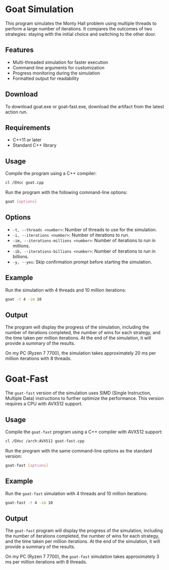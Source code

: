 # Goat Simulation

This program simulates the Monty Hall problem using multiple threads to perform a large number of iterations. It compares the outcomes of two strategies: staying with the initial choice and switching to the other door.

## Features

- Multi-threaded simulation for faster execution
- Command-line arguments for customization
- Progress monitoring during the simulation
- Formatted output for readability

## Download

To download goat.exe or goat-fast.exe, download the artifact from the latest action run.

## Requirements

- C++11 or later
- Standard C++ library

## Usage

Compile the program using a C++ compiler:

```sh
cl /EHsc goat.cpp
```

Run the program with the following command-line options:

```sh
goat [options]
```

## Options

- `-t, --threads <number>`: Number of threads to use for the simulation.
- `-i, --iterations <number>`: Number of iterations to run.
- `-im, --iterations-millions <number>`: Number of iterations to run in millions.
- `-ib, --iterations-billions <number>`: Number of iterations to run in billions.
- `-y, --yes`: Skip confirmation prompt before starting the simulation.

## Example

Run the simulation with 4 threads and 10 million iterations:

```sh
goat -t 4 -im 10
```

## Output

The program will display the progress of the simulation, including the number of iterations completed, the number of wins for each strategy, and the time taken per million iterations. At the end of the simulation, it will provide a summary of the results.

On my PC (Ryzen 7 7700), the simulation takes approximately 20 ms per million iterations with 8 threads.

# Goat-Fast

The `goat-fast` version of the simulation uses SIMD (Single Instruction, Multiple Data) instructions to further optimize the performance. This version requires a CPU with AVX512 support.

## Usage

Compile the `goat-fast` program using a C++ compiler with AVX512 support:

```sh
cl /EHsc /arch:AVX512 goat-fast.cpp
```

Run the program with the same command-line options as the standard version:

```sh
goat-fast [options]
```

## Example

Run the `goat-fast` simulation with 4 threads and 10 million iterations:

```sh
goat-fast -t 4 -im 10
```

## Output

The `goat-fast` program will display the progress of the simulation, including the number of iterations completed, the number of wins for each strategy, and the time taken per million iterations. At the end of the simulation, it will provide a summary of the results.

On my PC (Ryzen 7 7700), the `goat-fast` simulation takes approximately 3 ms per million iterations with 8 threads.

